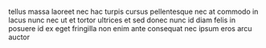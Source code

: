 tellus massa laoreet nec hac turpis cursus pellentesque nec at commodo in lacus
nunc nec ut et tortor ultrices et sed donec nunc id diam felis in posuere id ex
eget fringilla non enim ante consequat nec ipsum eros arcu auctor